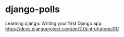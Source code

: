# django-polls
Learning django: Writing your first Django app: https://docs.djangoproject.com/en/2.0/intro/tutorial01/
